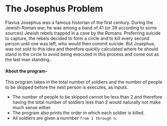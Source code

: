 # The Josephus Problem
Flavius Josephus was a famous historian of the first century. During the Jewish-Roman war, he was among a band of 41 (or 39 according to some sources) Jewish rebels trapped in a cave by the Romans. Preferring suicide to capture, the rebels decided to form a circle and to kill every second person until one was left, who would then commit suicide. But Josephus, was not sold to this idea and therefore quickly calculated where he should stand in the circle to avoid being executed in this process and come out as the last man standing..

#### About the program-
This program takes in the total number of soldiers and the number of people to be skipped before the next person is executes, as inputs.

- The number of people to be skipped cannot be less than 2 and therefore having the total number of soldiers less than 2 would naturally not make much sense either.
- The program also prints the order in which each soldier is killed.
- All soldiers are given a nunmber `from 1 through n`.
